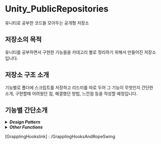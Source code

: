 # Unity_PublicRepositories
유니티로 공부한 코드들 모아두는 공개형 저장소

## 저장소의 목적
 유니티를 공부하면서 구현한 기능들을 카데고리 별로 정리하기 위해서 만들어진 저장소입니다.
 
 
## 저장소 구조 소개
기능별로 폴더에 스크립트를 저장하고 리드미를 따로 두어 그 기능이 무엇인지 간단한 소개, 구현할때 어려웠던 점, 
해결했던 방법, 느낀점 등을 작성할 예정입니다.


## 기능별 간단소개
 <details>
 <summary><b><em>Design Pattern</em></b> </summary>
   
* **[오브젝트풀 패턴][ObjectPoolingBaselink]**  : 객체를 재사용하여 자주 발생하는 가비지 컬렉션 호출을 줄여서 메모리 사용을 효율적으로 개선하는 패턴.    
* **[몬스터 AI FSM][FSMlink]**  : 객체의 동작을 다양한 상태로 나누고, 이 상태들 간의 전환과 각 상태에서의 행동을 관리하는 패턴.    
* **[싱글톤 패턴][Singletonlink]**  : 특정 클래스가 단 하나의 인스턴스만 가지도록 하는 디자인 패턴이며 전역 접근이 가능하다, 제네릭으로 구현되어있는 스크립트.

 </details>

 <details>
 <summary><b><em>Other Functions</em></b> </summary>

* **[체력바][HPBarlink]**  : 체력을 가진 오브젝트 머리위에 표시되는 막대로 HP상태를 알려주는 기능.
* **[로프액션][GrapplingHookslink]**  : 마우스 에임 방향으로 로프를 발사해 그 곳으로 직선이동이나 스윙이동하는 기능.

 </details>

[ObjectPoolingBaselink]: /ObjectPoolingBase
[FSMlink]: /ObjectPoolingBase
[Singletonlink]: /Singleton

[HPBarlink]: /HPBar
[GrapplingHookslink] : /GrapplingHooksAndRopeSwing